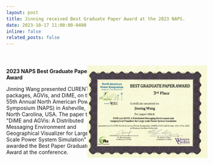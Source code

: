 ```yaml
---
layout: post
title: Jinning received Best Graduate Paper Award at the 2023 NAPS.
date: 2023-10-17 11:00:00-0400
inline: false
related_posts: false
---
```



<div style="display: flex; justify-content: space-between; align-items: center;">
    <div style="flex: 1;">
        <p><b>2023 NAPS Best Graduate Paper Award</b></p>
        <p>Jinning Wang presented CURENT LTB packages, AGVis, and DiME, on the 55th Annual North American Power Symposium (NAPS) in Asheville, North Carolina, USA. The paper titled "DiME and AGVis: A Distributed Messaging Environment and Geographical Visualizer for Large-Scale Power System Simulation" was awarded the Best Paper Graduate Award at the conference.</p>
    </div>
    <div style="flex: 1; display: flex; justify-content: center;">
        <img src="/assets/img/poster/Award_NAPS2023.jpg" alt="2023NAPS" width="250" style="transform: rotate(90deg);">
    </div>
</div>
